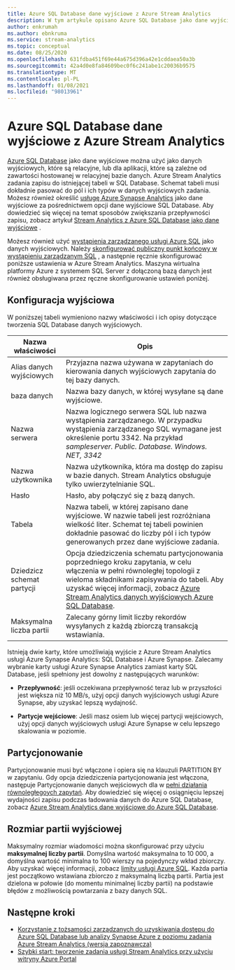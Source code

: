 ```yaml
---
title: Azure SQL Database dane wyjściowe z Azure Stream Analytics
description: W tym artykule opisano Azure SQL Database jako dane wyjściowe Azure Stream Analytics.
author: enkrumah
ms.author: ebnkruma
ms.service: stream-analytics
ms.topic: conceptual
ms.date: 08/25/2020
ms.openlocfilehash: 631fdba451f69e44a675d396a42e1cddaea50a3b
ms.sourcegitcommit: 42a4d0e8fa84609bec0f6c241abe1c20036b9575
ms.translationtype: MT
ms.contentlocale: pl-PL
ms.lasthandoff: 01/08/2021
ms.locfileid: "98013961"
---
```

# <a name="azure-sql-database-output-from-azure-stream-analytics"></a>Azure SQL Database dane wyjściowe z Azure Stream Analytics

[Azure SQL Database](https://azure.microsoft.com/services/sql-database/) jako dane wyjściowe można użyć jako danych wyjściowych, które są relacyjne, lub dla aplikacji, które są zależne od zawartości hostowanej w relacyjnej bazie danych. Azure Stream Analytics zadania zapisu do istniejącej tabeli w SQL Database. Schemat tabeli musi dokładnie pasować do pól i ich typów w danych wyjściowych zadania. Możesz również określić [usługę Azure Synapse Analytics](https://azure.microsoft.com/documentation/services/sql-data-warehouse/) jako dane wyjściowe za pośrednictwem opcji dane wyjściowe SQL Database. Aby dowiedzieć się więcej na temat sposobów zwiększania przepływności zapisu, zobacz artykuł [Stream Analytics z Azure SQL Database jako dane wyjściowe](stream-analytics-sql-output-perf.md) .

Możesz również użyć [wystąpienia zarządzanego usługi Azure SQL](../azure-sql/managed-instance/sql-managed-instance-paas-overview.md) jako danych wyjściowych. Należy [skonfigurować publiczny punkt końcowy w wystąpieniu zarządzanym SQL](../azure-sql/managed-instance/public-endpoint-configure.md) , a następnie ręcznie skonfigurować poniższe ustawienia w Azure Stream Analytics. Maszyna wirtualna platformy Azure z systemem SQL Server z dołączoną bazą danych jest również obsługiwana przez ręczne skonfigurowanie ustawień poniżej.

## <a name="output-configuration"></a>Konfiguracja wyjściowa

W poniższej tabeli wymieniono nazwy właściwości i ich opisy dotyczące tworzenia SQL Database danych wyjściowych.

| Nazwa właściwości | Opis |
| --- | --- |
| Alias danych wyjściowych |Przyjazna nazwa używana w zapytaniach do kierowania danych wyjściowych zapytania do tej bazy danych. |
| baza danych | Nazwa bazy danych, w której wysyłane są dane wyjściowe. |
| Nazwa serwera | Nazwa logicznego serwera SQL lub nazwa wystąpienia zarządzanego. W przypadku wystąpienia zarządzanego SQL wymagane jest określenie portu 3342. Na przykład *sampleserver. Public. Database. Windows. NET, 3342* |
| Nazwa użytkownika | Nazwa użytkownika, która ma dostęp do zapisu w bazie danych. Stream Analytics obsługuje tylko uwierzytelnianie SQL. |
| Hasło | Hasło, aby połączyć się z bazą danych. |
| Tabela | Nazwa tabeli, w której zapisano dane wyjściowe. W nazwie tabeli jest rozróżniana wielkość liter. Schemat tej tabeli powinien dokładnie pasować do liczby pól i ich typów generowanych przez dane wyjściowe zadania. |
|Dziedzicz schemat partycji| Opcja dziedziczenia schematu partycjonowania poprzedniego kroku zapytania, w celu włączenia w pełni równoległej topologii z wieloma składnikami zapisywania do tabeli. Aby uzyskać więcej informacji, zobacz [Azure Stream Analytics danych wyjściowych Azure SQL Database](stream-analytics-sql-output-perf.md).|
|Maksymalna liczba partii| Zalecany górny limit liczby rekordów wysyłanych z każdą zbiorczą transakcją wstawiania.|

Istnieją dwie karty, które umożliwiają wyjście z Azure Stream Analytics usługi Azure Synapse Analytics: SQL Database i Azure Synapse. Zalecamy wybranie karty usługi Azure Synapse Analytics zamiast karty SQL Database, jeśli spełniony jest dowolny z następujących warunków:

* **Przepływność**: jeśli oczekiwana przepływność teraz lub w przyszłości jest większa niż 10 MB/s, użyj opcji danych wyjściowych usługi Azure Synapse, aby uzyskać lepszą wydajność.

* **Partycje wejściowe**: Jeśli masz osiem lub więcej partycji wejściowych, użyj opcji danych wyjściowych usługi Azure Synapse w celu lepszego skalowania w poziomie.

## <a name="partitioning"></a>Partycjonowanie

Partycjonowanie musi być włączone i opiera się na klauzuli PARTITION BY w zapytaniu. Gdy opcja dziedziczenia partycjonowania jest włączona, następuje Partycjonowanie danych wejściowych dla w [pełni działania równoległegoych zapytań](stream-analytics-scale-jobs.md). Aby dowiedzieć się więcej o osiągnięciu lepszej wydajności zapisu podczas ładowania danych do Azure SQL Database, zobacz [Azure Stream Analytics dane wyjściowe do Azure SQL Database](stream-analytics-sql-output-perf.md).

## <a name="output-batch-size"></a>Rozmiar partii wyjściowej

Maksymalny rozmiar wiadomości można skonfigurować przy użyciu **maksymalnej liczby partii**. Domyślna wartość maksymalna to 10 000, a domyślna wartość minimalna to 100 wierszy na pojedynczy wkład zbiorczy. Aby uzyskać więcej informacji, zobacz [limity usługi Azure SQL](../azure-sql/database/resource-limits-logical-server.md). Każda partia jest początkowo wstawiana zbiorczo z maksymalną liczbą partii. Partia jest dzielona w połowie (do momentu minimalnej liczby partii) na podstawie błędów z możliwością powtarzania z bazy danych SQL.

## <a name="next-steps"></a>Następne kroki

* [Korzystanie z tożsamości zarządzanych do uzyskiwania dostępu do Azure SQL Database lub analizy Synapse Azure z poziomu zadania Azure Stream Analytics (wersja zapoznawcza)](sql-database-output-managed-identity.md)
* [Szybki start: tworzenie zadania usługi Stream Analytics przy użyciu witryny Azure Portal](stream-analytics-quick-create-portal.md)